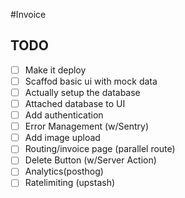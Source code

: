 #Invoice

## TODO

- [ ] Make it deploy
- [ ] Scaffod basic ui with mock data
- [ ] Actually setup the database
- [ ] Attached database to UI
- [ ] Add authentication
- [ ] Error Management (w/Sentry)
- [ ] Add image upload
- [ ] Routing/invoice page (parallel route)
- [ ] Delete Button (w/Server Action)
- [ ] Analytics(posthog)
- [ ] Ratelimiting (upstash)
